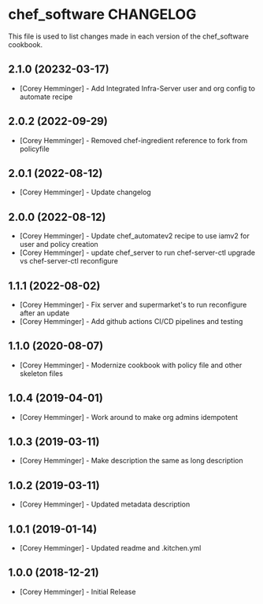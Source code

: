 # chef_software CHANGELOG

This file is used to list changes made in each version of the chef_software cookbook.

## 2.1.0 (20232-03-17)

- [Corey Hemminger] - Add Integrated Infra-Server user and org config to automate recipe

## 2.0.2 (2022-09-29)

- [Corey Hemminger] - Removed chef-ingredient reference to fork from policyfile

## 2.0.1 (2022-08-12)

- [Corey Hemminger] - Update changelog

## 2.0.0 (2022-08-12)

- [Corey Hemminger] - Update chef_automatev2 recipe to use iamv2 for user and policy creation
- [Corey Hemminger] - update chef_server to run chef-server-ctl upgrade vs chef-server-ctl reconfigure

## 1.1.1 (2022-08-02)

- [Corey Hemminger] - Fix server and supermarket's to run reconfigure after an update
- [Corey Hemminger] - Add github actions CI/CD pipelines and testing

## 1.1.0 (2020-08-07)

- [Corey Hemminger] - Modernize cookbook with policy file and other skeleton files

## 1.0.4 (2019-04-01)

- [Corey Hemminger] - Work around to make org admins idempotent

## 1.0.3 (2019-03-11)

- [Corey Hemminger] - Make description the same as long description

## 1.0.2 (2019-03-11)

- [Corey Hemminger] - Updated metadata description

## 1.0.1 (2019-01-14)

- [Corey Hemminger] - Updated readme and .kitchen.yml

## 1.0.0 (2018-12-21)

- [Corey Hemminger] - Initial Release
